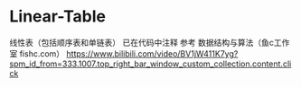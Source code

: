 # Linear-Table
线性表（包括顺序表和单链表）
已在代码中注释
参考  数据结构与算法（鱼c工作室 fishc.com） https://www.bilibili.com/video/BV1jW411K7yg?spm_id_from=333.1007.top_right_bar_window_custom_collection.content.click
